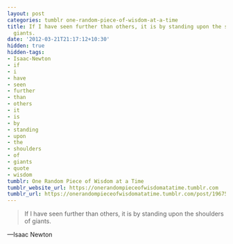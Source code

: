 ```yaml
---
layout: post
categories: tumblr one-random-piece-of-wisdom-at-a-time
title: If I have seen further than others, it is by standing upon the shoulders of
  giants.
date: '2012-03-21T21:17:12+10:30'
hidden: true
hidden-tags:
- Isaac-Newton
- if
- i
- have
- seen
- further
- than
- others
- it
- is
- by
- standing
- upon
- the
- shoulders
- of
- giants
- quote
- wisdom
tumblr: One Random Piece of Wisdom at a Time
tumblr_website_url: https://onerandompieceofwisdomatatime.tumblr.com
tumblr_url: https://onerandompieceofwisdomatatime.tumblr.com/post/19675325036/if-i-have-seen-further-than-others-it-is-by
---
```

> If I have seen further than others, it is by standing upon the shoulders of giants.

—Isaac Newton
